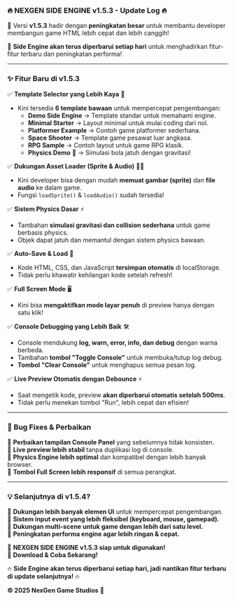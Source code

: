 ### 🔥 **NEXGEN SIDE ENGINE v1.5.3 - Update Log** 🔥  
🚀 Versi **v1.5.3** hadir dengan **peningkatan besar** untuk membantu developer membangun game HTML lebih cepat dan lebih canggih!  

📢 **Side Engine akan terus diperbarui setiap hari** untuk menghadirkan fitur-fitur terbaru dan peningkatan performa!  

---

### **✨ Fitur Baru di v1.5.3**
✅ **Template Selector yang Lebih Kaya** 📜  
- Kini tersedia **6 template bawaan** untuk mempercepat pengembangan:  
  - **Demo Side Engine** → Template standar untuk memahami engine.  
  - **Minimal Starter** → Layout minimal untuk mulai coding dari nol.  
  - **Platformer Example** → Contoh game platformer sederhana.  
  - **Space Shooter** → Template game pesawat luar angkasa.  
  - **RPG Sample** → Contoh layout untuk game RPG klasik.  
  - **Physics Demo** 🏀 → Simulasi bola jatuh dengan gravitasi!  

✅ **Dukungan Asset Loader (Sprite & Audio)** 🎵🎨  
- Kini developer bisa dengan mudah **memuat gambar (sprite)** dan **file audio** ke dalam game.  
- Fungsi `loadSprite()` & `loadAudio()` sudah tersedia!  

✅ **Sistem Physics Dasar** ⚡  
- Tambahan **simulasi gravitasi dan collision sederhana** untuk game berbasis physics.  
- Objek dapat jatuh dan memantul dengan sistem physics bawaan.  

✅ **Auto-Save & Load** 💾  
- Kode HTML, CSS, dan JavaScript **tersimpan otomatis** di localStorage.  
- Tidak perlu khawatir kehilangan kode setelah refresh!  

✅ **Full Screen Mode** 🖥️  
- Kini bisa **mengaktifkan mode layar penuh** di preview hanya dengan satu klik!  

✅ **Console Debugging yang Lebih Baik** 🛠️  
- Console mendukung **log, warn, error, info, dan debug** dengan warna berbeda.  
- Tambahan **tombol "Toggle Console"** untuk membuka/tutup log debug.  
- **Tombol "Clear Console"** untuk menghapus semua pesan log.  

✅ **Live Preview Otomatis dengan Debounce** ⚡  
- Saat mengetik kode, preview **akan diperbarui otomatis setelah 500ms**.  
- Tidak perlu menekan tombol "Run", lebih cepat dan efisien!  

---

### **🐞 Bug Fixes & Perbaikan**
🔹 **Perbaikan tampilan Console Panel** yang sebelumnya tidak konsisten.  
🔹 **Live preview lebih stabil** tanpa duplikasi log di console.  
🔹 **Physics Engine lebih optimal** dan kompatibel dengan lebih banyak browser.  
🔹 **Tombol Full Screen lebih responsif** di semua perangkat.  

---

### **💡 Selanjutnya di v1.5.4?**  
📌 **Dukungan lebih banyak elemen UI** untuk mempercepat pengembangan.  
📌 **Sistem input event yang lebih fleksibel (keyboard, mouse, gamepad).**  
📌 **Dukungan multi-scene untuk game dengan lebih dari satu level.**  
📌 **Peningkatan performa engine agar lebih ringan & cepat.**  

🚀 **NEXGEN SIDE ENGINE v1.5.3 siap untuk digunakan!**  
🔗 **Download & Coba Sekarang!**  

🔥 **Side Engine akan terus diperbarui setiap hari, jadi nantikan fitur terbaru di update selanjutnya!** 🔥  

**© 2025 NexGen Game Studios** 🚀
